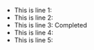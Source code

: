* This is line 1: 
* This is line 2: 
* This is line 3: Completed
* This is line 4: 
* This is line 5: 

